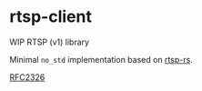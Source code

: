 # rtsp-client

WIP RTSP (v1) library

Minimal `no_std` implementation based on [rtsp-rs](https://github.com/sgodwincs/rtsp-rs).

[RFC2326](https://tools.ietf.org/html/rfc2326)
